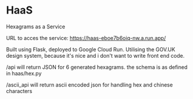 # HaaS
 Hexagrams as a Service

 URL to acces the service: https://haas-eboe7b6oiq-nw.a.run.app/

 Built using Flask, deployed to Google Cloud Run. Utilising the GOV.UK design system, because it's nice and i don't want to write front end code.

 /api will return JSON for 6 generated hexagrams. the schema is as defined in haas/hex.py

 /ascii_api will return ascii encoded json for handling hex and chinese characters
